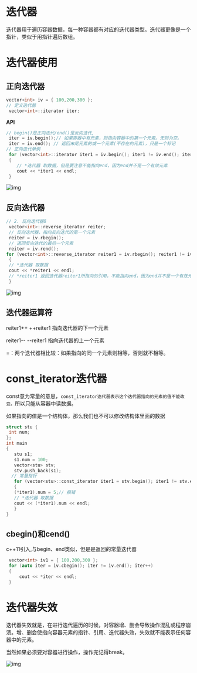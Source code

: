# 迭代器

迭代器用于遍历容器数据，每一种容器都有对应的迭代器类型。迭代器更像是一个指针，类似于用指针遍历数组。

# 迭代器使用

## 正向迭代器

```c++
vector<int> iv = { 100,200,300 };
// 定义迭代器
 vector<int>::iterator iter;
```

**API**

```c++
// begin()是正向迭代/end()是反向迭代,
 iter = iv.begin();// 如果容器中有元素，则指向容器中的第一个元素。无则为空。
 iter = iv.end(); // 返回末尾元素的或一个元素(不存在的元素)，只是一个标记
// 正向迭代单例
 for (vector<int>::iterator iter1 = iv.begin(); iter1 != iv.end(); iter1++ )
 {
 	// *迭代器 取数据，但是要注意不能指向end，因为end并不是一个有效元素
 	cout << *iter1 << endl;
 }
```

![img](https://s2.ax1x.com/2019/12/18/QHL7kD.jpg)

## 反向迭代器

```c++
// 2. 反向迭代器ß
 vector<int>::reverse_iterator reiter;
 // 反向迭代器，指向反向迭代的第一个元素
 reiter = iv.rbegin();
 // 返回反向迭代的最后一个元素
 reiter = iv.rend();
for (vector<int>::reverse_iterator reiter1 = iv.rbegin(); reiter1 != iv.rend(); reiter1++) // reiter1++ 让元素指向指向下一个元素
 {
 // *迭代器 取数据
 cout << *reiter1 << endl;
 // *reiter1 返回迭代器reiter1所指向的引用，不能指向end，因为end并不是一个有效元素
 }
```

![img](https://s2.ax1x.com/2019/12/18/QHOPhQ.jpg)

## 迭代器运算符

reiter1++ ++reiter1 指向迭代器的下一个元素

 reiter1-- --reiter1 指向迭代器的上一个元素

=：两个迭代器相比较：如果指向的同一个元素则相等，否则就不相等。

# const_iterator迭代器

const意为常量的意思，`const_iterator迭代器表示这个迭代器指向的元素的值不能改变。`所以只能从容器中读数据。 

如果指向的值是一个结构体，那么我们也不可以修改结构体里面的数据

```c++
struct stu {
 int num;
};
int main
{
   stu s1;
   s1.num = 100;
   vector<stu> stv;
   stv.push_back(s1);
  // 常量指针
   for (vector<stu>::const_iterator iter1 = stv.begin(); iter1 != stv.end(); iter1++)
   {
   (*iter1).num = 5;// 报错
   // *迭代器 取数据
   cout << (*iter1).num << endl;
   }
}
```

## cbegin()和cend()

c++11引入,与begin、end类似，但是是返回的常量迭代器

```c++
 vector<int> iv1 = { 100,200,300 };
 for (auto iter = iv.cbegin(); iter != iv.end(); iter++)
 {
	 cout << *iter << endl;
 }
```

# 迭代器失效

迭代器失效就是，在进行迭代遍历的时候，对容器增、删会导致操作混乱或程序崩溃。增、删会使指向容器元素的指针、引用、迭代器失效，失效就不能表示任何容器中的元素。

当然如果必须要对容器进行操作，操作完记得break。

![img](https://s2.ax1x.com/2019/12/18/QHOAcn.jpg) 